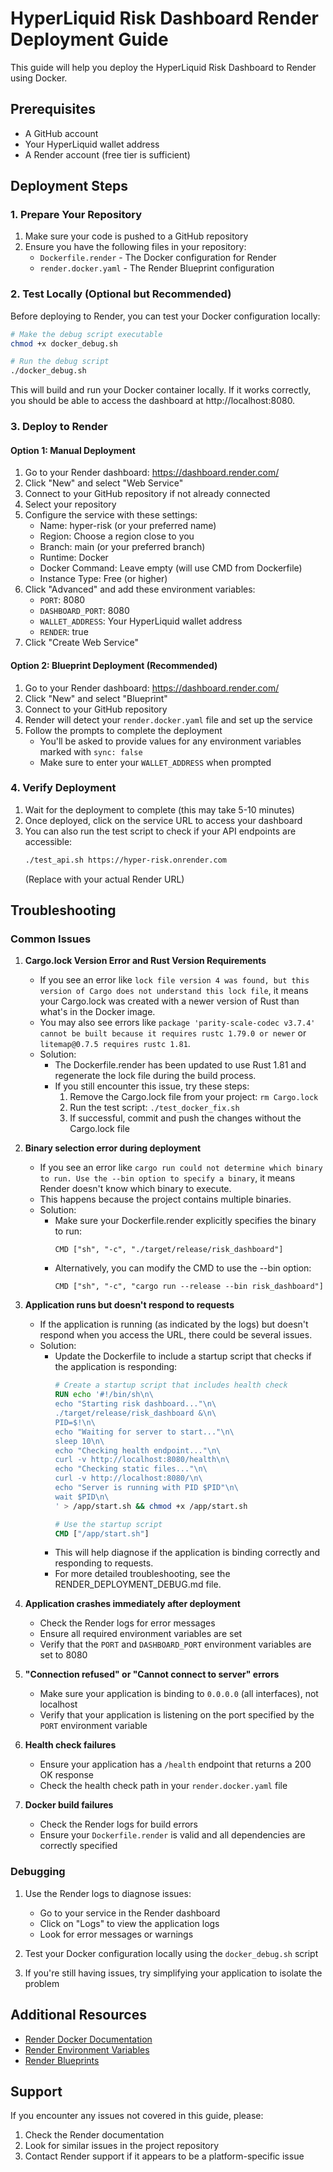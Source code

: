# HyperLiquid Risk Dashboard Render Deployment Guide

This guide will help you deploy the HyperLiquid Risk Dashboard to Render using Docker.

## Prerequisites

- A GitHub account
- Your HyperLiquid wallet address
- A Render account (free tier is sufficient)

## Deployment Steps

### 1. Prepare Your Repository

1. Make sure your code is pushed to a GitHub repository
2. Ensure you have the following files in your repository:
   - `Dockerfile.render` - The Docker configuration for Render
   - `render.docker.yaml` - The Render Blueprint configuration

### 2. Test Locally (Optional but Recommended)

Before deploying to Render, you can test your Docker configuration locally:

```bash
# Make the debug script executable
chmod +x docker_debug.sh

# Run the debug script
./docker_debug.sh
```

This will build and run your Docker container locally. If it works correctly, you should be able to access the dashboard at http://localhost:8080.

### 3. Deploy to Render

#### Option 1: Manual Deployment

1. Go to your Render dashboard: https://dashboard.render.com/
2. Click "New" and select "Web Service"
3. Connect to your GitHub repository if not already connected
4. Select your repository
5. Configure the service with these settings:
   - Name: hyper-risk (or your preferred name)
   - Region: Choose a region close to you
   - Branch: main (or your preferred branch)
   - Runtime: Docker
   - Docker Command: Leave empty (will use CMD from Dockerfile)
   - Instance Type: Free (or higher)
6. Click "Advanced" and add these environment variables:
   - `PORT`: 8080
   - `DASHBOARD_PORT`: 8080
   - `WALLET_ADDRESS`: Your HyperLiquid wallet address
   - `RENDER`: true
7. Click "Create Web Service"

#### Option 2: Blueprint Deployment (Recommended)

1. Go to your Render dashboard: https://dashboard.render.com/
2. Click "New" and select "Blueprint"
3. Connect to your GitHub repository
4. Render will detect your `render.docker.yaml` file and set up the service
5. Follow the prompts to complete the deployment
   - You'll be asked to provide values for any environment variables marked with `sync: false`
   - Make sure to enter your `WALLET_ADDRESS` when prompted

### 4. Verify Deployment

1. Wait for the deployment to complete (this may take 5-10 minutes)
2. Once deployed, click on the service URL to access your dashboard
3. You can also run the test script to check if your API endpoints are accessible:
   ```bash
   ./test_api.sh https://hyper-risk.onrender.com
   ```
   (Replace with your actual Render URL)

## Troubleshooting

### Common Issues

1. **Cargo.lock Version Error and Rust Version Requirements**
   - If you see an error like `lock file version 4 was found, but this version of Cargo does not understand this lock file`, it means your Cargo.lock was created with a newer version of Rust than what's in the Docker image.
   - You may also see errors like `package 'parity-scale-codec v3.7.4' cannot be built because it requires rustc 1.79.0 or newer` or `litemap@0.7.5 requires rustc 1.81`.
   - Solution: 
     - The Dockerfile.render has been updated to use Rust 1.81 and regenerate the lock file during the build process.
     - If you still encounter this issue, try these steps:
       1. Remove the Cargo.lock file from your project: `rm Cargo.lock`
       2. Run the test script: `./test_docker_fix.sh`
       3. If successful, commit and push the changes without the Cargo.lock file

2. **Binary selection error during deployment**
   - If you see an error like `cargo run could not determine which binary to run. Use the --bin option to specify a binary`, it means Render doesn't know which binary to execute.
   - This happens because the project contains multiple binaries.
   - Solution:
     - Make sure your Dockerfile.render explicitly specifies the binary to run:
       ```
       CMD ["sh", "-c", "./target/release/risk_dashboard"]
       ```
     - Alternatively, you can modify the CMD to use the --bin option:
       ```
       CMD ["sh", "-c", "cargo run --release --bin risk_dashboard"]
       ```

3. **Application runs but doesn't respond to requests**
   - If the application is running (as indicated by the logs) but doesn't respond when you access the URL, there could be several issues.
   - Solution:
     - Update the Dockerfile to include a startup script that checks if the application is responding:
       ```dockerfile
       # Create a startup script that includes health check
       RUN echo '#!/bin/sh\n\
       echo "Starting risk dashboard..."\n\
       ./target/release/risk_dashboard &\n\
       PID=$!\n\
       echo "Waiting for server to start..."\n\
       sleep 10\n\
       echo "Checking health endpoint..."\n\
       curl -v http://localhost:8080/health\n\
       echo "Checking static files..."\n\
       curl -v http://localhost:8080/\n\
       echo "Server is running with PID $PID"\n\
       wait $PID\n\
       ' > /app/start.sh && chmod +x /app/start.sh
       
       # Use the startup script
       CMD ["/app/start.sh"]
       ```
     - This will help diagnose if the application is binding correctly and responding to requests.
     - For more detailed troubleshooting, see the RENDER_DEPLOYMENT_DEBUG.md file.

4. **Application crashes immediately after deployment**
   - Check the Render logs for error messages
   - Ensure all required environment variables are set
   - Verify that the `PORT` and `DASHBOARD_PORT` environment variables are set to 8080

2. **"Connection refused" or "Cannot connect to server" errors**
   - Make sure your application is binding to `0.0.0.0` (all interfaces), not localhost
   - Verify that your application is listening on the port specified by the `PORT` environment variable

3. **Health check failures**
   - Ensure your application has a `/health` endpoint that returns a 200 OK response
   - Check the health check path in your `render.docker.yaml` file

4. **Docker build failures**
   - Check the Render logs for build errors
   - Ensure your `Dockerfile.render` is valid and all dependencies are correctly specified

### Debugging

1. Use the Render logs to diagnose issues:
   - Go to your service in the Render dashboard
   - Click on "Logs" to view the application logs
   - Look for error messages or warnings

2. Test your Docker configuration locally using the `docker_debug.sh` script

3. If you're still having issues, try simplifying your application to isolate the problem

## Additional Resources

- [Render Docker Documentation](https://render.com/docs/docker)
- [Render Environment Variables](https://render.com/docs/environment-variables)
- [Render Blueprints](https://render.com/docs/blueprint-spec)

## Support

If you encounter any issues not covered in this guide, please:
1. Check the Render documentation
2. Look for similar issues in the project repository
3. Contact Render support if it appears to be a platform-specific issue 